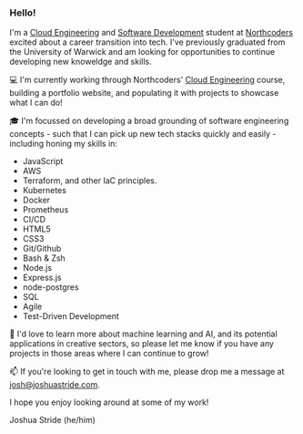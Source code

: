 ### Hello!

I'm a [Cloud Engineering](https://northcoders.com/our-courses/cloud-engineering-bootcamp) and [Software Development](https://northcoders.com/our-courses/coding-bootcamp) student at [Northcoders](https://northcoders.com/our-courses/coding-bootcamp) excited about a career transition into tech. I've previously graduated from the University of Warwick and am looking for opportunities to continue developing new knoweldge and skills.

💻 I'm currently working through Northcoders' [Cloud Engineering](https://northcoders.com/our-courses/cloud-engineering-bootcamp) course, building a portfolio website, and populating it with projects to showcase what I can do!

🎓 I'm focussed on developing a broad grounding of software engineering concepts - such that I can pick up new tech stacks quickly and easily - including honing my skills in:
- JavaScript
- AWS
- Terraform, and other IaC principles.
- Kubernetes
- Docker
- Prometheus
- CI/CD
- HTML5
- CSS3
- Git/Github
- Bash & Zsh
- Node.js
- Express.js
- node-postgres
- SQL
- Agile
- Test-Driven Development

🌿 I'd love to learn more about machine learning and AI, and its potential applications in creative sectors, so please let me know if you have any projects in those areas where I can continue to grow!

📫 If you're looking to get in touch with me, please drop me a message at josh@joshuastride.com.

I hope you enjoy looking around at some of my work!

Joshua Stride (he/him)
